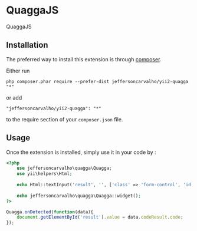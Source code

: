 QuaggaJS
========
QuaggaJS

Installation
------------

The preferred way to install this extension is through [composer](http://getcomposer.org/download/).

Either run

```
php composer.phar require --prefer-dist jeffersoncarvalho/yii2-quagga "*"
```

or add

```
"jeffersoncarvalho/yii2-quagga": "*"
```

to the require section of your `composer.json` file.


Usage
-----

Once the extension is installed, simply use it in your code by  :

```php
<?php
    use jeffersoncarvalho\quagga\Quagga;
    use yii\helpers\Html;
    
    echo Html::textInput('result', '', ['class' => 'form-control', 'id'=>'result']);
    
    echo jeffersoncarvalho\quagga\Quagga::widget(); 
?>

```


```javascript
Quagga.onDetected(function(data){
    document.getElementById('result').value = data.codeResult.code;
});
```